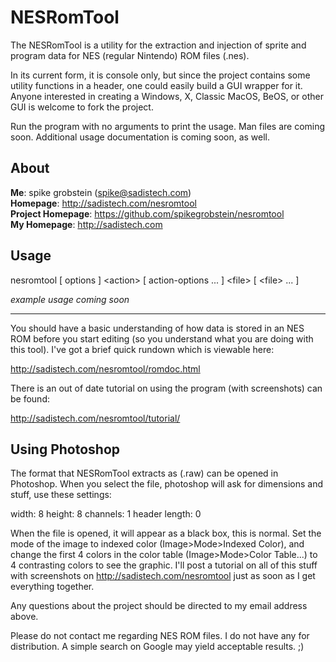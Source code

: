 # NESRomTool

The NESRomTool is a utility for the extraction and injection of sprite and program data for NES (regular Nintendo) ROM files (.nes).

In its current form, it is console only, but since the project contains some utility functions in a header, one could easily build a GUI wrapper for it. Anyone interested in creating a Windows, X, Classic MacOS, BeOS, or other GUI is welcome to fork the project.

Run the program with no arguments to print the usage. Man files are coming soon. Additional usage documentation is coming soon, as well.

## About
__Me__:               spike grobstein (<spike@sadistech.com>)    
__Homepage__:         http://sadistech.com/nesromtool    
__Project Homepage__: https://github.com/spikegrobstein/nesromtool    
__My Homepage__:      http://sadistech.com    

## Usage

nesromtool [ options ] &lt;action&gt; [ action-options ... ] &lt;file&gt; [ &lt;file&gt; ... ]

*example usage coming soon*

---

You should have a basic understanding of how data is stored in an NES ROM before you start editing (so you understand what you are doing with this tool). I've got a brief quick rundown which is viewable here:

http://sadistech.com/nesromtool/romdoc.html

There is an out of date tutorial on using the program (with screenshots) can be found:

http://sadistech.com/nesromtool/tutorial/

## Using Photoshop

The format that NESRomTool extracts as (.raw) can be opened in Photoshop. When you select the file, photoshop will ask for dimensions and stuff, use these settings:

width: 8
height: 8
channels: 1
header length: 0

When the file is opened, it will appear as a black box, this is normal. Set the mode of the image to indexed color (Image>Mode>Indexed Color), and change the first 4 colors in the color table (Image>Mode>Color Table...) to 4 contrasting colors to see the graphic. I'll post a tutorial on all of this stuff with screenshots on http://sadistech.com/nesromtool just as soon as I get everything together.

Any questions about the project should be directed to my email address above.

Please do not contact me regarding NES ROM files. I do not have any for distribution. A simple search on Google may yield acceptable results. ;)